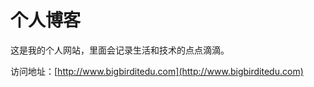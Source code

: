 # 个人博客

这是我的个人网站，里面会记录生活和技术的点点滴滴。


访问地址：[http://www.bigbirditedu.com](http://www.bigbirditedu.com)

